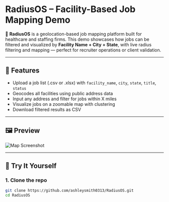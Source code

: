 # RadiusOS – Facility-Based Job Mapping Demo

📍 **RadiusOS** is a geolocation-based job mapping platform built for healthcare and staffing firms. This demo showcases how jobs can be filtered and visualized by **Facility Name + City + State**, with live radius filtering and mapping — perfect for recruiter operations or client validation.

---

## 🚀 Features
- Upload a job list (.csv or .xlsx) with `facility_name`, `city`, `state`, `title`, `status`
- Geocodes all facilities using public address data
- Input any address and filter for jobs within X miles
- Visualize jobs on a zoomable map with clustering
- Download filtered results as CSV

---

## 🖼️ Preview
![Map Screenshot](https://your-screenshot-url-here)

---

## 🧪 Try It Yourself

### 1. Clone the repo
```bash
git clone https://github.com/ashleysmith0313/RadiusOS.git
cd RadiusOS
